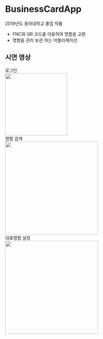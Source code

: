 # BusinessCardApp
2019년도 동아대학교 졸업 작품
 - FNC와 QR 코드를 이용하여 명함을 교환
 - 명함을 관리 보관 하는 어플리케이션
 
## 시연 영상

<div>
 <div vertical layout>
  
  <div>로그인</div>
  <image width="200px" height="auto" src="https://user-images.githubusercontent.com/55723654/91384570-e89c7800-e869-11ea-845e-8c3b937535cc.gif" >
  </div>
   
  <div>명함 검색</div>
   <image width="300px" heigh="600" margin-right="30" src="https://user-images.githubusercontent.com/55723654/91384572-e89c7800-e869-11ea-9685-b36e80f128a0.gif" >
  </div>
   
  <div>대표명함 설정</div>
    <image width="300px" heigh="600" src="https://user-images.githubusercontent.com/55723654/91384574-e9350e80-e869-11ea-8b64-f066c992bd32.gif" >
  </div>
  
  </div>
</div>

